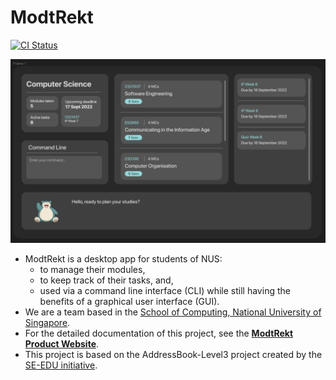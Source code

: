 # ModtRekt

[![CI Status](https://github.com/AY2223S1-CS2103T-W10-4/tp/workflows/Java%20CI/badge.svg)](https://github.com/AY2223S1-CS2103T-W10-4/tp/actions)

![Ui](docs/images/Ui.png)

* ModtRekt is a desktop app for students of NUS:
  * to manage their modules,
  * to keep track of their tasks, and,
  * used via a command line interface (CLI) while still having the benefits of a graphical user interface (GUI).
* We are a team based in the [School of Computing, National University of Singapore](http://www.comp.nus.edu.sg).
* For the detailed documentation of this project, see the **[ModtRekt Product Website](https://ay2223s1-cs2103t-w10-4.github.io/tp/)**.
* This project is based on the AddressBook-Level3 project created by the [SE-EDU initiative](https://se-education.org).
